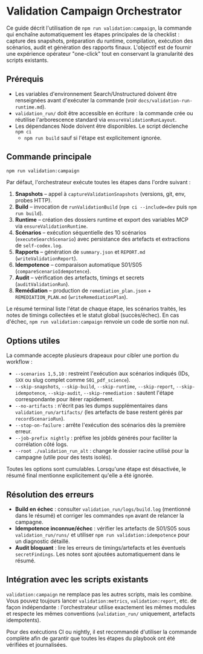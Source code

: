 # Validation Campaign Orchestrator

Ce guide décrit l'utilisation de `npm run validation:campaign`, la commande qui
enchaîne automatiquement les étapes principales de la checklist : capture des
snapshots, préparation du runtime, compilation, exécution des scénarios, audit
et génération des rapports finaux. L'objectif est de fournir une expérience
opérateur "one-click" tout en conservant la granularité des scripts existants.

## Prérequis

- Les variables d'environnement Search/Unstructured doivent être renseignées
  avant d'exécuter la commande (voir `docs/validation-run-runtime.md`).
- `validation_run/` doit être accessible en écriture : la commande crée ou
  réutilise l'arborescence standard via `ensureValidationRunLayout`.
- Les dépendances Node doivent être disponibles. Le script déclenche `npm ci`
  + `npm run build` sauf si l'étape est explicitement ignorée.

## Commande principale

```bash
npm run validation:campaign
```

Par défaut, l'orchestrateur exécute toutes les étapes dans l'ordre suivant :

1. **Snapshots** – appel à `captureValidationSnapshots` (versions, git, env,
   probes HTTP).
2. **Build** – invocation de `runValidationBuild` (`npm ci --include=dev` puis
   `npm run build`).
3. **Runtime** – création des dossiers runtime et export des variables MCP via
   `ensureValidationRuntime`.
4. **Scénarios** – exécution séquentielle des 10 scénarios (`executeSearchScenario`)
   avec persistance des artefacts et extractions de `self-codex.log`.
5. **Rapports** – génération de `summary.json` et `REPORT.md` (`writeValidationReport`).
6. **Idempotence** – comparaison automatique S01/S05 (`compareScenarioIdempotence`).
7. **Audit** – vérification des artefacts, timings et secrets (`auditValidationRun`).
8. **Remédiation** – production de `remediation_plan.json` + `REMEDIATION_PLAN.md`
   (`writeRemediationPlan`).

Le résumé terminal liste l'état de chaque étape, les scénarios traités, les
notes de timings collectées et le statut global (succès/échec). En cas d'échec,
`npm run validation:campaign` renvoie un code de sortie non nul.

## Options utiles

La commande accepte plusieurs drapeaux pour cibler une portion du workflow :

- `--scenarios 1,5,10` : restreint l'exécution aux scénarios indiqués (IDs,
  `SXX` ou slug complet comme `S01_pdf_science`).
- `--skip-snapshots`, `--skip-build`, `--skip-runtime`, `--skip-report`,
  `--skip-idempotence`, `--skip-audit`, `--skip-remediation` : sautent l'étape
  correspondante pour itérer rapidement.
- `--no-artifacts` : n'écrit pas les dumps supplémentaires dans
  `validation_run/artifacts/` (les artefacts de base restent gérés par
  `recordScenarioRun`).
- `--stop-on-failure` : arrête l'exécution des scénarios dès la première erreur.
- `--job-prefix nightly` : préfixe les jobIds générés pour faciliter la
  corrélation côté logs.
- `--root ./validation_run_alt` : change le dossier racine utilisé pour la
  campagne (utile pour des tests isolés).

Toutes les options sont cumulables. Lorsqu'une étape est désactivée, le résumé
final mentionne explicitement qu'elle a été ignorée.

## Résolution des erreurs

- **Build en échec** : consulter `validation_run/logs/build.log` (mentionné dans
  le résumé) et corriger les commandes `npm` avant de relancer la campagne.
- **Idempotence inconnue/échec** : vérifier les artefacts de S01/S05 sous
  `validation_run/runs/` et utiliser `npm run validation:idempotence` pour un
  diagnostic détaillé.
- **Audit bloquant** : lire les erreurs de timings/artefacts et les éventuels
  `secretFindings`. Les notes sont ajoutées automatiquement dans le résumé.

## Intégration avec les scripts existants

`validation:campaign` ne remplace pas les autres scripts, mais les combine. Vous
pouvez toujours lancer `validation:metrics`, `validation:report`, etc. de façon
indépendante : l'orchestrateur utilise exactement les mêmes modules et respecte
les mêmes conventions (`validation_run/` uniquement, artefacts idempotents).

Pour des exécutions CI ou nightly, il est recommandé d'utiliser la commande
complète afin de garantir que toutes les étapes du playbook ont été vérifiées et
journalisées.
